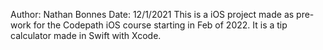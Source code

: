 Author: Nathan Bonnes
Date: 12/1/2021 
This is a iOS project made as pre-work for the Codepath iOS course starting in Feb of 2022. It is a tip calculator made in Swift with Xcode. 

